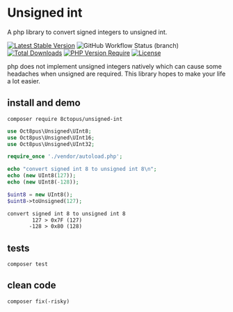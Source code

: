 # Unsigned int

A php library to convert signed integers to unsigned int.

[![Latest Stable Version](http://poser.pugx.org/8ctopus/unsigned-int/v)](https://packagist.org/packages/8ctopus/unsigned-int)
![GitHub Workflow Status (branch)](https://img.shields.io/github/actions/workflow/status/8ctopus/unsigned-int/ci.yaml?branch=master)
[![Total Downloads](http://poser.pugx.org/8ctopus/unsigned-int/downloads)](https://packagist.org/packages/8ctopus/unsigned-int)
[![PHP Version Require](http://poser.pugx.org/8ctopus/unsigned-int/require/php)](https://packagist.org/packages/8ctopus/unsigned-int)
[![License](http://poser.pugx.org/8ctopus/unsigned-int/license)](https://packagist.org/packages/8ctopus/unsigned-int)

php does not implement unsigned integers natively which can cause some headaches when unsigned are required. This library hopes to make your life a lot easier.

## install and demo

    composer require 8ctopus/unsigned-int

```php
use Oct8pus\Unsigned\UInt8;
use Oct8pus\Unsigned\UInt16;
use Oct8pus\Unsigned\UInt32;

require_once './vendor/autoload.php';

echo "convert signed int 8 to unsigned int 8\n";
echo (new UInt8(127));
echo (new UInt8(-128));

$uint8 = new UInt8();
$uint8->toUnsigned(127);
```

```txt
convert signed int 8 to unsigned int 8
        127 > 0x7F (127)
       -128 > 0x80 (128)
```

## tests

    composer test

## clean code

    composer fix(-risky)

